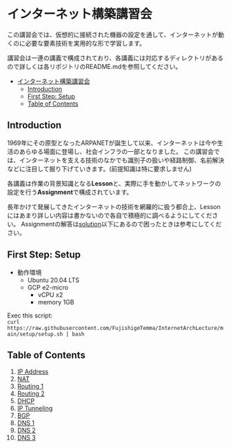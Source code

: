 # インターネット構築講習会

この講習会では、仮想的に接続された機器の設定を通して、インターネットが動くのに必要な要素技術を実用的な形で学習します。

講習会は一連の講義で構成されており、各講義には対応するディレクトリがあるので詳しくは各リポジトリのREADME.mdを参照してください。

- [インターネット構築講習会](#インターネット構築講習会)
  - [Introduction](#introduction)
  - [First Step: Setup](#first-step-setup)
  - [Table of Contents](#table-of-contents)

## Introduction

1969年にその原型となったARPANETが誕生して以来、インターネットは今や生活のあらゆる場面に登場し、社会インフラの一部となりました。
この講習会では、インターネットを支える技術のなかでも識別子の扱いや経路制御、名前解決などに注目して掘り下げていきます。(前提知識は特に要求しません)

各講義は作業の背景知識となる**Lesson**と、実際に手を動かしてネットワークの設定を行う**Assignment**で構成されています。

長年かけて発展してきたインターネットの技術を網羅的に扱う都合上、Lessonにはあまり詳しい内容は書かないので各自で積極的に調べるようにしてください。
Assignmentの解答は[solution](/solution/README.md)以下にあるので困ったときは参考にしてください。

## First Step: Setup
- 動作環境
  - Ubuntu 20.04 LTS
  - GCP e2-micro
    - vCPU x2
    - memory 1GB

Exec this script:  
`curl https://raw.githubusercontent.com/FujishigeTemma/InternetArchLecture/main/setup/setup.sh | bash`

## Table of Contents
1. [IP Address](/ip-address/README.md)
1. [NAT](/nat/README.md)
1. [Routing 1](/routing-1/README.md)
1. [Routing 2](/routing-2/README.md)
1. [DHCP](/dhcp/README.md)
1. [IP Tunneling](/ip-tunneling/README.md)
1. [BGP](/bgp/README.md)
1. [DNS 1](/dns-1/README.md)
1. [DNS 2](/dns-2/README.md)
1. [DNS 3](/dns-3/README.md)